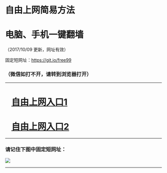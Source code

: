 ﻿# 自由上网简易方法

# 电脑、手机一键翻墙

（2017/10/09 更新，网址有效）

固定短网址：https://git.io/free99

### （微信如打不开，请转到浏览器打开）


***





# &nbsp;&nbsp; <a href="http://ft3430826.fwq-tz-1001.info/fwqtz01.html?t=10090014014 " target="_blank">自由上网入口1</a>
# &nbsp;&nbsp; <a href="http://ft2745626060.fwq-tz-1002.info/fwqtz02.html?t=100900127709 " target="_blank">自由上网入口2</a>
***

### 请记住下图中固定短网址：

<img src="https://s3-us-west-2.amazonaws.com/fwq-1001/yjfq-20170905okok.png" /> 


***

